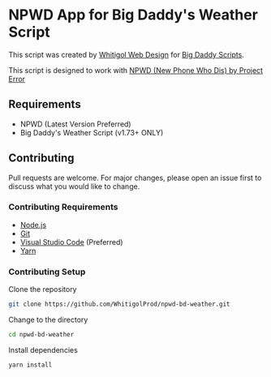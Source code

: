 # NPWD App for Big Daddy's Weather Script

This script was created by [Whitigol Web Design](https://whitigol.me/) for [Big Daddy Scripts](https://bigdaddyscripts.com/).

This script is designed to work with [NPWD (New Phone Who Dis) by Project Error](https://github.com/project-error/npwd)

## Requirements
- NPWD (Latest Version Preferred)
- Big Daddy's Weather Script (v1.73+ ONLY)

## Contributing
Pull requests are welcome. For major changes, please open an issue first to discuss what you would like to change.

### Contributing Requirements
- [Node.js](https://nodejs.org/en/)
- [Git](https://git-scm.com/)
- [Visual Studio Code](https://code.visualstudio.com/) (Preferred)
- [Yarn](https://yarnpkg.com/)

### Contributing Setup

Clone the repository
```bash
git clone https://github.com/WhitigolProd/npwd-bd-weather.git
```

Change to the directory
```bash
cd npwd-bd-weather
```
Install dependencies
```bash
yarn install
```